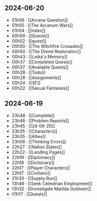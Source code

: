 ## 2024-06-20
-  01h06 · [[Arcana Question]]
-  01h05 · [[The Arcanum Wars]]
-  01h04 · [[index]]
-  00h59 · [[Quests]]
-  00h52 · [[quest]]
-  00h50 · [[The Witchfire Crusades]]
-  00h50 · [[The Divine Restoration]]
-  00h43 · [[Leika's Memory]]
-  00h37 · [[Completed Quests]]
-  00h37 · [[Available Quests]]
-  00h28 · [[Todo]]
-  00h28 · [[Assignments]]
-  00h24 · [[SF]]
-  00h22 · [[Sexual Fantasies]]
## 2024-06-19
-  23h48 · [[Complete]]
-  23h46 · [[Problem Reports]]
-  23h45 · [[24-06-20]]
-  23h35 · [[Characters]]
-  23h35 · [[Allies]]
-  23h08 · [[Thinking Errors]]
-  22h27 · [[Nation States]]
-  22h22 · [[Landing Pages]]
-  22h19 · [[Diplomacy]]
-  22h18 · [[Dictionary]]
-  22h17 · [[Player Characters]]
-  22h17 · [[Civilians]]
-  21h30 · [[Supply Run]]
-  13h46 · [[Seek Celestrian Employment]]
-  13h32 · [[Investigate Matilda Goldvein]]
-  01h17 · [[Quests]]
